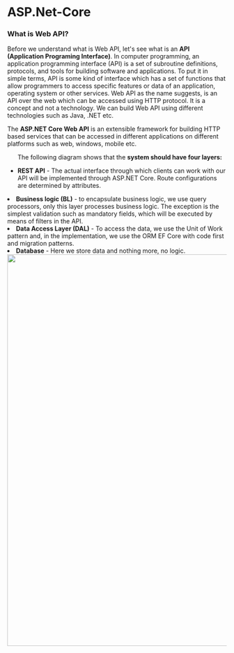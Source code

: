# ASP.Net-Core

<h3><b> What is Web API? </b></h3>
Before we understand what is Web API, let's see what is an <b>API (Application Programing Interface)</b>. In computer programming, an application programming interface (API) is a set of subroutine definitions, protocols, and tools for building software and applications. To put it in simple terms, API is some kind of interface which has a set of functions that allow programmers to access specific features or data of an application, operating system or other services. Web API as the name suggests, is an API over the web which can be accessed using HTTP protocol. It is a concept and not a technology. We can build Web API using different technologies such as Java, .NET etc. 
<p>The <b>ASP.NET Core Web API</b> is an extensible framework for building HTTP based services that can be accessed in different applications on different platforms such as web, windows, mobile etc.</p>
<p><ul>The following diagram shows that the <b>system should have four layers:</b><p>
<li> <b>REST API</b> - The actual interface through which clients can work with our API will be implemented through ASP.NET Core. Route configurations are determined by attributes.
</li></ul><li><b>Business logic (BL)</b> - to encapsulate business logic, we use query processors, only this layer processes business logic. The exception is the simplest validation such as mandatory fields, which will be executed by means of filters in the API.</li>
<li><b>Data Access Layer (DAL)</b> - To access the data, we use the Unit of Work pattern and, in the implementation, we use the ORM EF Core with code first and migration patterns.</li>
<li><b>Database</b> - Here we store data and nothing more, no logic.</li>
<img src="https://user-images.githubusercontent.com/45730967/54310075-f6652b80-45ea-11e9-90f5-b58af0515f2a.png" width="1720px" height="900px" />
